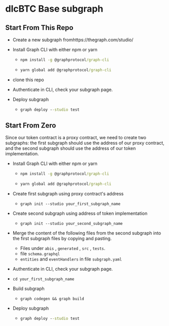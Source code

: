 # dlcBTC Base subgraph

## Start From This Repo

* Create a new subgraph fromhttps://thegraph.com/studio/

* Install Graph CLI with either npm or yarn

  * ```cmd
    npm install -g @graphprotocol/graph-cli
    ```

  * ```cmd
    yarn global add @graphprotocol/graph-cli
    ```

* clone this repo

* Authenticate in CLI, check your subgraph page.

* Deploy subgraph

  * ```cmd
    graph deploy --studio test
    ```





## Start From Zero

Since our token contract is a proxy contract, we need to create two subgraphs: the first subgraph should use the address of our proxy contract, and the second subgraph should use the address of our token implementation.

* Install Graph CLI with either npm or yarn

  * ```cmd
    npm install -g @graphprotocol/graph-cli
    ```

  * ```cmd
    yarn global add @graphprotocol/graph-cli
    ```

* Create first subgraph using proxy contract's address

  * ```
    graph init --studio your_first_subgraph_name
    ```

* Create second subgraph using address of token implementation

  * ```
    graph init --studio your_second_subgraph_name
    ```

* Merge the content of the following files from the second subgraph into the first subgraph files by copying and pasting.

  * Files under `abis` , `generated` , `src` , `tests`.
  * file `schema.graphql`
  * `entities` and `eventHandlers` in file `subgraph.yaml`

* Authenticate in CLI, check your subgraph page.

* ```
  cd your_first_subgraph_name
  ```

* Build subgraph

  * ```
    graph codegen && graph build
    ```

* Deploy subgraph

  * ```cmd
    graph deploy --studio test
    ```



